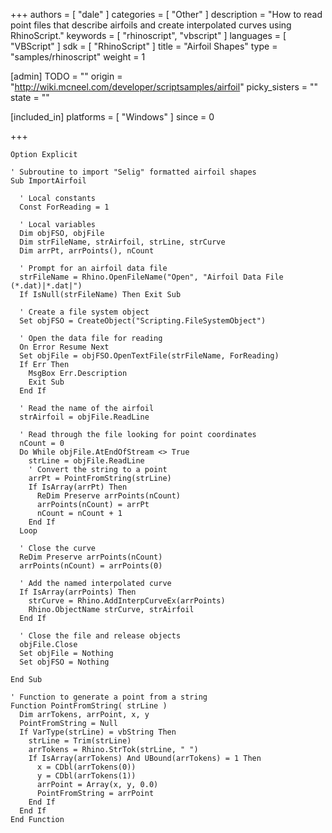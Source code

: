 +++
authors = [ "dale" ]
categories = [ "Other" ]
description = "How to read point files that describe airfoils and create interpolated curves using RhinoScript."
keywords = [ "rhinoscript", "vbscript" ]
languages = [ "VBScript" ]
sdk = [ "RhinoScript" ]
title = "Airfoil Shapes"
type = "samples/rhinoscript"
weight = 1

[admin]
TODO = ""
origin = "http://wiki.mcneel.com/developer/scriptsamples/airfoil"
picky_sisters = ""
state = ""

[included_in]
platforms = [ "Windows" ]
since = 0

+++

```vbnet
Option Explicit

' Subroutine to import "Selig" formatted airfoil shapes
Sub ImportAirfoil

  ' Local constants
  Const ForReading = 1

  ' Local variables
  Dim objFSO, objFile
  Dim strFileName, strAirfoil, strLine, strCurve
  Dim arrPt, arrPoints(), nCount

  ' Prompt for an airfoil data file
  strFileName = Rhino.OpenFileName("Open", "Airfoil Data File (*.dat)|*.dat|")
  If IsNull(strFileName) Then Exit Sub

  ' Create a file system object
  Set objFSO = CreateObject("Scripting.FileSystemObject")

  ' Open the data file for reading
  On Error Resume Next
  Set objFile = objFSO.OpenTextFile(strFileName, ForReading)
  If Err Then
    MsgBox Err.Description
    Exit Sub
  End If  

  ' Read the name of the airfoil
  strAirfoil = objFile.ReadLine

  ' Read through the file looking for point coordinates
  nCount = 0
  Do While objFile.AtEndOfStream <> True
    strLine = objFile.ReadLine
    ' Convert the string to a point
    arrPt = PointFromString(strLine)
    If IsArray(arrPt) Then
      ReDim Preserve arrPoints(nCount)
      arrPoints(nCount) = arrPt
      nCount = nCount + 1
    End If
  Loop

  ' Close the curve
  ReDim Preserve arrPoints(nCount)
  arrPoints(nCount) = arrPoints(0)

  ' Add the named interpolated curve
  If IsArray(arrPoints) Then
    strCurve = Rhino.AddInterpCurveEx(arrPoints)
    Rhino.ObjectName strCurve, strAirfoil
  End If

  ' Close the file and release objects
  objFile.Close
  Set objFile = Nothing
  Set objFSO = Nothing

End Sub

' Function to generate a point from a string
Function PointFromString( strLine )
  Dim arrTokens, arrPoint, x, y
  PointFromString = Null
  If VarType(strLine) = vbString Then
    strLine = Trim(strLine)
    arrTokens = Rhino.StrTok(strLine, " ")
    If IsArray(arrTokens) And UBound(arrTokens) = 1 Then
      x = CDbl(arrTokens(0))
      y = CDbl(arrTokens(1))
      arrPoint = Array(x, y, 0.0)
      PointFromString = arrPoint
    End If
  End If
End Function
```
